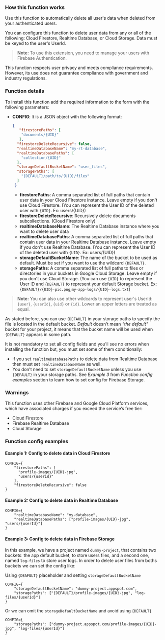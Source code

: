 ### How this function works

Use this function to automatically delete all user's data when deleted from your authenticated users.

You can configure this function to delete user data from any or all of the following: Cloud Firestore, Realtime Database, or Cloud Storage. Data must be keyed to the user's UserId.

> **Note:** To use this extension, you need to manage your users with Firebase Authentication.

This function respects user privacy and meets compliance requirements. However, its use does not guarantee compliance with government and industry regulations.

### Function details

To install this function add the required information to the form with the following parameters:

- **CONFIG**: It is a JSON object with the following format:

   ```json
   {
      "firestorePaths": [
       "documents/{UID}"
      ],
     "firestoreDeleteRecursive": false,
     "realtimeDatabaseName": "my-rt-database",
     "realtimeDatabasePaths": [
       "collection/{UID}"
     ],
     "storageDefaultBucketName": "user_files",
     "storagePaths": [
       "{DEFAULT}/path/to/{UID}/files"
     ]
    }
    ```

  - **firestorePaths**: A comma separated list of full paths that contain user data in your Cloud Firestore instance. Leave empty if you don't use Cloud Firestore. (You can represent the User ID of the deleted user with `{UID}`. Ex: users/{UID})
  - **firestoreDeleteRecursive**: Recursively delete documents subcollections. (Cloud Firestore only)
  - **realtimeDatabaseName**: The Realtime Database instance where you want to delete user data
  - **realtimeDatabasePaths**: A comma separated list of full paths that contain user data in your Realtime Database instance. Leave empty if you don't use Realtime Database. (You can represent the User ID of the deleted user with `{UID}`. Ex: users/{UID})
  - **storageDefaultBucketName**: The name of the bucket to be used as default. Must be set if you want to use the wildcard `{DEFAULT}`.
  - **storagePaths**: A comma separated list of full paths to files or directories in your buckets in Google Cloud Storage. Leave empty if you don't use Cloud Storage. (You can use `{UID}` to represent the User ID and `{DEFAULT}` to represent your default Storage bucket. Ex: `{DEFAULT}/{UID}-pic.png`,`my-app-logs/{UID}-logs.txt`)

> **Note:** You can also use other wildcards to represent user's UserId: `{user}`, `{userId}`, `{uid}` or `{id}`. Lower an upper letters are treated as equal.

As stated before, you can use `{DEFAULT}` in your storage paths to specify the file is located in the default bucket. *Default* doesn't mean *"the default"* bucket for your project, it means that the bucket name will be used when `{DEFAULT}` appears in some path.

It is not mandatory to set all config fields and you'll see no errors when installing the function but, you must set some of them conditionally:

- If you set `realtimeDatabasePaths` to delete data from Realtime Database then must set `realtimeDatabaseName` as well.
- You don't need to set `storageDefaultBucketName` unless you use `{DEFAULT}` in your storage paths. See *Example 3* from *Function config examples* section to learn how to set config for Firebase Storage.

### Warnings

This function uses other Firebase and Google Cloud Platform services, which have associated charges if you exceed the service’s free tier:

- Cloud Firestore
- Firebase Realtime Database
- Cloud Storage

### Function config examples

#### Example 1: Config to delete data in Cloud Firestore

```text
CONFIG={
    "firestorePaths": [
      "profile-images/{UID}-jpg",
      "users/{userId}"
    ],
    "firestoreDeleteRecursive": false
}
```

#### Example 2: Config to delete data in Realtime Database

```text
CONFIG={
    "realtimeDatabaseName": "my-database",
    "realtimeDatabasePaths": ["profile-images/{UID}-jpg", "users/{userId}"]
}
```

#### Example 3: Config to delete data in Firebase Storage

In this example, we have a project named `dummy-project`, that contains two buckets: the app default bucket, to store users files, and a second one, named `log-files` to store user logs. In order to delete user files from boths buckets we can set the config like:

Using `{DEAFULT}` placeholder and setting `storageDefaultBucketName`

```text
CONFIG={
    "storageDefaultBucketName": "dummy-project.appspot.com",
    "storagePaths": ["{DEFAULT}/profile-images/{UID}-jpg", "log-files/{userId}"]
}
```

Or we can omit the `storageDefaultBucketName` and avoid using `{DEFAULT}`

```text
CONFIG={
    "storagePaths": ["dummy-project.appspot.com/profile-images/{UID}-jpg", "log-files/{userId}"]
}
```
